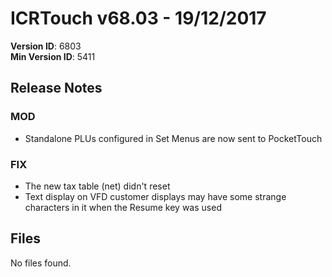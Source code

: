 # ICRTouch v68.03 - 19/12/2017

__Version ID__: 6803
<br>__Min Version ID__: 5411

## Release Notes
### MOD
- Standalone PLUs configured in Set Menus are now sent to PocketTouch

### FIX
- The new tax table (net) didn't reset
- Text display on VFD customer displays may have some strange characters in it when the Resume key was used

## Files
No files found.


